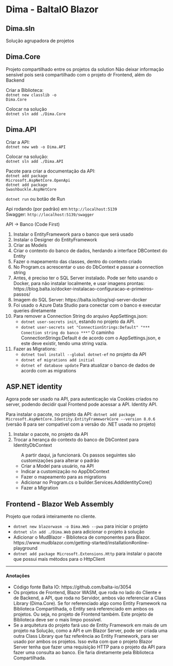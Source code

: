 <h1>Dima - BaltaIO Blazor</h1>

<h2>Dima.sln</h2>
Solução agrupadora de projetos

<h2>Dima.Core</h2>

Projeto compartilhado entre os projetos da solution
Não deixar informação sensível pois será compartilhado com o projeto dr Frontend, além do Backend

Criar a Biblioteca:<br>
<code>dotnet new classlib -o Dima.Core</code>

Colocar na solução<br>
<code>dotnet sln add ./Dima.Core</code>

<h2>Dima.API</h2>

Criar a API:<br>
<code>dotnet new web -o Dima.API</code>

Colocar na solução:<br>
<code>dotnet sln add ./Dima.API</code>

Pacote para criar a documentação da API:<br>
<code>dotnet add package Microsoft.AspNetCore.OpenApi</code><br>
<code>dotnet add package Swashbuckle.AspNetCore</code>

<code>dotnet run</code> ou botão de Run

Api rodando (por padrão) em <code>http://localhost:5139</code><br>
Swagger: <code>http://localhost:5139/swagger</code>

API -> Banco (Code First)
<ol>
  <li>Instalar o EntityFramework para o banco que será usado</li>
  <li>Instalar o Designer do EntityFramework</li>
  <li>Criar as Models</li>
  <li>Criar o contexto do banco de dados, herdando a interface DBContext do Entity</li>
  <li>Fazer o mapeamento das classes, dentro do contexto criado</li>
  <li>No Program.cs acrescentar o uso do DbContext e passar a connection string</li>
  <li>Antes, é preciso ter o SQL Server instalado. Pode ser feito usando o Docker, para não instalar localmente, e usar imagens prontas: https://blog.balta.io/docker-instalacao-configuracao-e-primeiros-passos/</li>
  <li>Imagem do SQL Server: https://balta.io/blog/sql-server-docker</li>
  <li>Foi usado o Azure Data Studio para conectar com o banco e executar queries diretamente</li>
  <li>Para remover a Connection String do arquivo AppSettings.json:
    <ul>
      <li><code>dotnet user-secrets init</code>, estando no projeto da API.</li>
      <li><code>dotnet user-secrets set "ConnectionStrings:Default" "*** Conection string do banco ***"</code> O caminho ConnectionStrings:Default é de acordo com o AppSettings.json, e este deve existir, tendo uma string vazia.</li>
    </ul>
  </li>
  <li>Fazer as Migrations:
    <ul>
      <li>
        <code>dotnet tool install --global dotnet-ef</code> no projeto da API
      </li>
      <li>
        <code>dotnet ef migrations add initial</code>
      </li>
      <li>
        <code>dotnet ef database update</code> Para atualizar o banco de dados de acordo com as migrations
      </li>
    </ul>
  </li>
</ol>

<h2>ASP.NET identity</h2>
<p>Agora pode ser usado na API, para autenticação via Cookies criados no server, podendo decidir qual Frontend pode acessar a API. Identity API.</p>

Para instalar o pacote, no projeto da API:
<code>dotnet add package Microsoft.AspNetCore.Identity.EntityFrameworkCore --version 8.0.6</code> (versão 8 para ser compatível com a versão do .NET usada no projeto)
<ol>
  <li>Instalar o pacote, no projeto da API</li>
  <li>Trocar a herança do contexto do banco de DbContext para IdentityDbContext</li>
  <ul>
    A partir daqui, ja funcionará. Os passos seguintes são customizações para alterar o padrão
    <li>Criar a Model para usuário, na API</li>
    <li>Indicar a customização no AppDbContext</li>
    <li>Fazer o mapeamento para as migrations</li>
    <li>Adicionar no Program.cs o builder.Services.AddIdentityCore<User>()</li>
    <li>Fazer a Migration</li>
  </ul>
</ol>

<h2>Frontend - Blazor Web Assembly</h2>
<p>Projeto que rodará inteiramente no cliente.</p>

<ul>
  <li><code>dotnet new blazorwasm -o Dima.Web --pwa</code> para iniciar o projeto</li>
  <li><code>dotnet sln add ./Dima.Web</code> para adicionar o projeto à solução</li>
  <li>Adicionar o MudBlazor - Biblioteca de componentes para Blazor. https://www.mudblazor.com/getting-started/installation#online-playground </li>
  <li><code>dotnet add package Microsoft.Extensions.Http</code> para instalar o pacote que possui mais métodos para o HttpClient</li>
</ul>

<hr>

<h4>Anotações</h4>
<ul>
  <li>Código fonte Balta IO: https://github.com/balta-io/3054</li>
  <li>
    Os projetos de Frontend, Blazor WASM, que roda no lado do Cliente e de Backend, a API, que roda no Servidor, ambos vão referenciar a Class Library (Dima.Core). 
    Se for referenciado algo como Entity Framework na Biblioteca Compartilhada, o Entity será referenciado em ambos os projetos. Ou seja, no projeto de Frontend também.
    Este projeto de Biblioteca deve ser o mais limpo possível.
  </li>
  <li>
    Se a arquitetura do projeto fará uso de Entity Framework em mais de um projeto na Solução, como a API e um Blazor Server, pode ser criada uma outra Class Library que faz referência ao Entity Framework, para ser usado por ambos os projetos.
    Isso evita com que o projeto Blazor Server tenha que fazer uma requisição HTTP para o projeto da API para fazer uma consulta ao banco. Ele faria diretamente pela Biblioteca Compartilhada.
  </li>
</ul>
